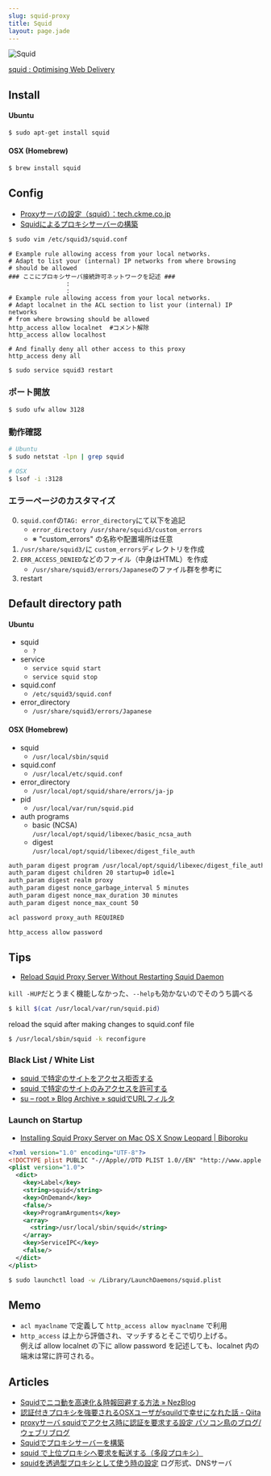 ```yaml
---
slug: squid-proxy
title: Squid
layout: page.jade
---
```


![Squid](/wiki/assets/img/Squid.jpg)

[squid : Optimising Web Delivery](http://www.squid-cache.org/)


## Install

#### Ubuntu
```bash
$ sudo apt-get install squid
```

#### OSX (Homebrew)
```bash
$ brew install squid
```


## Config

- [Proxyサーバの設定（squid）：tech.ckme.co.jp](http://tech.ckme.co.jp/proxy.shtml)
- [Squidによるプロキシサーバーの構築](http://linux.kororo.jp/cont/server/squid.php)

```bash
$ sudo vim /etc/squid3/squid.conf
```

    # Example rule allowing access from your local networks.
    # Adapt to list your (internal) IP networks from where browsing
    # should be allowed
    ### ここにプロキシサーバ接続許可ネットワークを記述 ###
                    :
                    :
    # Example rule allowing access from your local networks.
    # Adapt localnet in the ACL section to list your (internal) IP networks
    # from where browsing should be allowed
    http_access allow localnet  #コメント解除
    http_access allow localhost

    # And finally deny all other access to this proxy
    http_access deny all

```bash
$ sudo service squid3 restart
```

### ポート開放

```bash
$ sudo ufw allow 3128
```

### 動作確認

```bash
# Ubuntu
$ sudo netstat -lpn | grep squid
```
```bash
# OSX
$ lsof -i :3128
```

### エラーページのカスタマイズ
0. `squid.conf`の`TAG: error_directory`にて以下を追記
    - `error_directory /usr/share/squid3/custom_errors`
    - ※ "custom_errors" の名称や配置場所は任意
0. `/usr/share/squid3/`に `custom_errors`ディレクトリを作成
0. `ERR_ACCESS_DENIED`などのファイル（中身はHTML）を作成
    - `/usr/share/squid3/errors/Japanese`のファイル群を参考に
0. restart


## Default directory path

#### Ubuntu
- squid
    - `?`
- service
    - `service squid start`
    - `service squid stop`
- squid.conf
    - `/etc/squid3/squid.conf`
- error_directory
    - `/usr/share/squid3/errors/Japanese`

#### OSX (Homebrew)
- squid
    - `/usr/local/sbin/squid`
- squid.conf
    - `/usr/local/etc/squid.conf`
- error_directory
    - `/usr/local/opt/squid/share/errors/ja-jp`
- pid
    - `/usr/local/var/run/squid.pid`
- auth programs
    - basic (NCSA)  
      `/usr/local/opt/squid/libexec/basic_ncsa_auth`
    - digest  
      `/usr/local/opt/squid/libexec/digest_file_auth`

```bash
auth_param digest program /usr/local/opt/squid/libexec/digest_file_auth /usr/local/opt/squid/passwd
auth_param digest children 20 startup=0 idle=1
auth_param digest realm proxy
auth_param digest nonce_garbage_interval 5 minutes
auth_param digest nonce_max_duration 30 minutes
auth_param digest nonce_max_count 50

acl password proxy_auth REQUIRED

http_access allow password
```

## Tips
- [Reload Squid Proxy Server Without Restarting Squid Daemon](http://www.cyberciti.biz/faq/howto-linux-unix-bsd-appleosx-reload-squid-conf-file/)

`kill -HUP`だとうまく機能しなかった、`--help`も効かないのでそのうち調べる
```bash
$ kill $(cat /usr/local/var/run/squid.pid)
```
reload the squid after making changes to squid.conf file
```bash
$ /usr/local/sbin/squid -k reconfigure
```

### Black List / White List
- [squid で特定のサイトをアクセス拒否する](http://futuremix.org/2005/07/squid-access-deny)
- [squid で特定のサイトのみアクセスを許可する](http://futuremix.org/2005/07/squid-access-allow)
- [su – root » Blog Archive » squidでURLフィルタ](http://www.p-runner.net/wordpress/?p=275)

### Launch on Startup
- [Installing Squid Proxy Server on Mac OS X Snow Leopard | Biboroku](http://okomestudio.net/biboroku/?p=816)
```xml
<?xml version="1.0" encoding="UTF-8"?>
<!DOCTYPE plist PUBLIC "-//Apple//DTD PLIST 1.0//EN" "http://www.apple.com/DTDs/PropertyList-1.0.dtd">
<plist version="1.0">
  <dict>
    <key>Label</key>
    <string>squid</string>
    <key>OnDemand</key>
    <false/>
    <key>ProgramArguments</key>
    <array>
      <string>/usr/local/sbin/squid</string>
    </array>
    <key>ServiceIPC</key>
    <false/>
  </dict>
</plist>
```
```bash
$ sudo launchctl load -w /Library/LaunchDaemons/squid.plist
```


## Memo
- `acl myaclname` で定義して `http_access allow myaclname` で利用
- `http_access` は上から評価され、マッチするとそこで切り上げる。  
  例えば allow localnet の下に allow password を記述しても、localnet 内の端末は常に許可される。


## Articles
- [Squidでニコ動を高速化＆時報回避する方法 » NezBlog](http://blog.nezweb.net/archives/118)
- [認証付きプロキシを強要されるOSXユーザがsquildで幸せになれた話 - Qiita](http://qiita.com/kmats@github/items/8a41c942e079c7a95919)
- [proxyサーバ squidでアクセス時に認証を要求する設定 パソコン鳥のブログ/ウェブリブログ](http://vogel.at.webry.info/201306/article_19.html)
- [Squidでプロキシサーバーを構築](http://www.serverlog.jp/squid-proxy/)
- [squid で上位プロキシへ要求を転送する（多段プロキシ）](http://www.geocities.jp/gronlijus/skill/other/squid/squid-forward.html)
- [squidを透過型プロキシとして使う時の設定](http://www.virment.com/squid-transparent-config/) ログ形式、DNSサーバ
